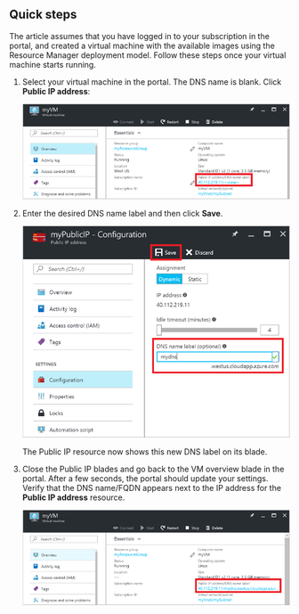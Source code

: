 <!-- need to be verified -->

## Quick steps
The article assumes that you have logged in to your subscription in the portal, and created a virtual machine with the available images using the Resource Manager deployment model. Follow these steps once your virtual machine starts running.

1. Select your virtual machine in the portal. The DNS name is blank. Click **Public IP address**:
   
    ![Click Public IP resource in the portal](./media/virtual-machines-common-portal-create-fqdn/locatePublicIP.PNG)

2. Enter the desired DNS name label and then click **Save**.
   
    ![Enter a DNS name label for your public IP resource](./media/virtual-machines-common-portal-create-fqdn/dnsNameLabel.PNG)
   
    The Public IP resource now shows this new DNS label on its blade.

3. Close the Public IP blades and go back to the VM overview blade in the portal. After a few seconds, the portal should update your settings. Verify that the DNS name/FQDN appears next to the IP address for the **Public IP address** resource.
   
    ![Confirm your new DNS label is set](./media/virtual-machines-common-portal-create-fqdn/fqdnCreated.PNG)